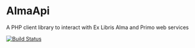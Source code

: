 # AlmaApi
A PHP client library to interact with Ex Libris Alma and Primo web services

[![Build Status](https://travis-ci.org/dswalker/alma-api.svg?branch=master)](https://travis-ci.org/dswalker/AlmaApi)
